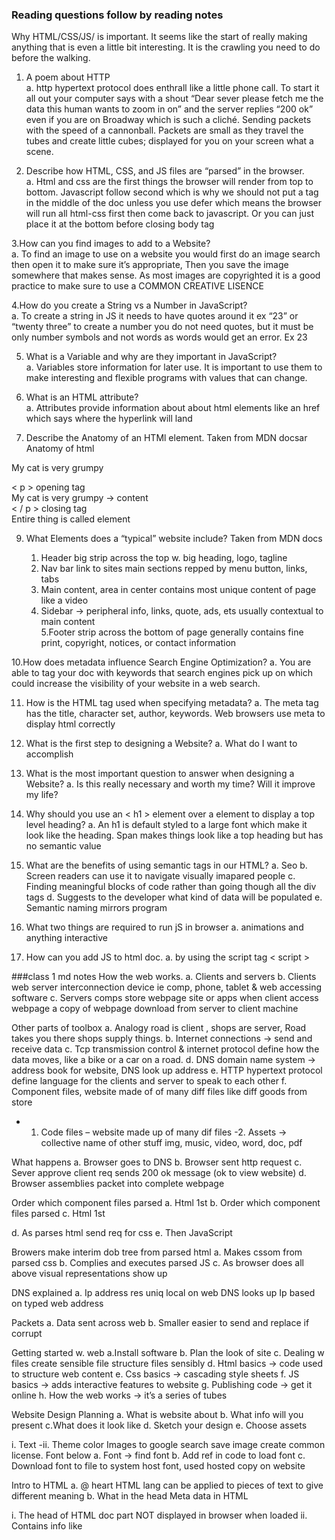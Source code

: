 ### Reading questions follow by reading notes


Why HTML/CSS/JS/ is important. It seems like the start of really making anything that is even a little bit interesting. It is the crawling you need to do before the walking. 


1. A poem about HTTP<br>
  a. http hypertext protocol does enthrall like a little phone call. To start it all out your computer says with a shout “Dear sever please fetch me the data this human wants to zoom in on” and the server replies “200 ok” even if you are on Broadway which is such a cliché. Sending packets with the speed of a cannonball. Packets are small as they travel the tubes and create little cubes; displayed for you on your screen what a scene.

2. Describe how HTML, CSS, and JS files are “parsed” in the browser.<br>
    a. Html and css are the first things the browser will render from top to bottom. Javascript follow second which is why we should not put a <script></script> tag in the middle of the doc unless you use defer which means the browser will run all html-css first then come back to javascript. Or you can just place it at the bottom before closing body tag

3.How can you find images to add to a Website?<br>
   a. To find an image to use on a website you would first do an image search then open it to make sure it’s appropriate, Then you save the image somewhere that makes sense. As most images are copyrighted it is a good practice to make sure to use a COMMON CREATIVE LISENCE<br>

4.How do you create a String vs a Number in JavaScript?<br>
   a. To create a string in JS it needs to have quotes around it ex “23” or “twenty three” to create a number you do not need quotes, but it must be only number symbols and not words as words would get an error. Ex 23<br>

5. What is a Variable and why are they important in JavaScript?<br>
   a.  Variables store information for later use. It is important to use them to make interesting and flexible programs with values that can change.

7. What is an HTML attribute?<br>
   a. Attributes provide information about about html elements like an href which says where the hyperlink will land

8. Describe the Anatomy of an HTMl element. Taken from MDN docsar Anatomy of html<br>

My cat is very grumpy<br>

< p > opening tag<br>
My cat is very grumpy -> content<br>
< / p > closing tag<br>
Entire thing is called element<br>

9. What Elements does a “typical” website include? Taken from MDN docs<br>

   1. Header big strip across the top w. big heading, logo, tagline<br>
   2. Nav bar link to sites main sections repped by menu button, links, tabs<br>
   3. Main content, area in center contains most unique content of page like a video<br>
   4. Sidebar -> peripheral info, links, quote, ads, ets usually contextual to main content<br>
   5.Footer strip across the bottom of page generally contains fine print, copyright, notices, or contact information<br>

10.How does metadata influence Search Engine Optimization?
   a. You are able to tag your doc with keywords that search engines pick up on which could increase the visibility of your website in a web search.

11. How is the HTML tag used when specifying metadata?
   a. The meta tag has the title, character set, author, keywords. Web browsers use meta to display html correctly

12. What is the first step to designing a Website?
   a. What do I want to accomplish

13. What is the most important question to answer when designing a Website?
   a. Is this really necessary and worth my time? Will it improve my life?

14. Why should you use an < h1 > element over a element to display a top level heading?
   a. An h1 is default styled to a large font which make it look like the heading. Span makes things look like a top heading but has no semantic value


16. What are the benefits of using semantic tags in our HTML?
a. Seo
b. Screen readers can use it to navigate visually imapared people
c. Finding meaningful blocks of code rather than going though all the div tags
d. Suggests to the developer what kind of data will be populated
e. Semantic naming mirrors program


17. What two things are required to run jS in browser
   a. animations and anything interactive

19. How can you add JS to html doc.
      a. by using the script tag < script > 

###class 1 md notes
How the web works.
a. Clients and servers
b. Clients web server interconnection device ie comp, phone, tablet & web accessing software
c. Servers comps store webpage site or apps when client access webpage a copy of webpage download from server to client machine

Other parts of toolbox a. Analogy road is client , shops are server, Road takes you there shops supply things.
b. Internet connections -> send and receive data
c. Tcp transmission control & internet protocol define how the data moves, like a bike or a car on a road.
d. DNS domain name system -> address book for website, DNS look up address
e. HTTP hypertext protocol define language for the clients and server to speak to each other
f. Component files, website made of of many diff files like diff goods from store
- 1. Code files – website made up of many dif files
-2. Assets -> collective name of other stuff img, music, video, word, doc, pdf

What happens a. Browser goes to DNS b. Browser sent http request c. Sever approve client req sends 200 ok message (ok to view website) d. Browser assemblies packet into complete webpage

Order which component files parsed
a. Html 1st b. Order which component files parsed
c. Html 1st

d. As parses html send req for css
e. Then JavaScript

Browers make interim dob tree from parsed html
a. Makes cssom from parsed css
b. Complies and executes parsed JS
c. As browser does all above visual representations show up

DNS explained
a. Ip address res uniq local on web DNS looks up Ip based on typed web address

Packets
a. Data sent across web
b. Smaller easier to send and replace if corrupt

Getting started w. web
a.Install software
b. Plan the look of site
c. Dealing w files create sensible file structure files sensibly
d. Html basics -> code used to structure web content
e. Css basics -> cascading style sheets
f. JS basics -> adds interactive features to website
g. Publishing code -> get it online
h. How the web works -> it’s a series of tubes

Website Design Planning
a. What is website about
b. What info will you present
c.What does it look like
d. Sketch your design
e. Choose assets

i. Text
-ii. Theme color
Images to google search save image create common license. Font below
a. Font -> find font
b. Add ref in code to load font
c. Download font to file to system host font, used hosted copy on website

Intro to HTML
a. @ heart HTML lang can be applied to pieces of text to give different meaning
b. What in the head Meta data in HTML

i. The head of HTML doc part NOT displayed in browser when loaded
ii. Contains info like <title> link to CSS
c. HTML text functions
i. HTML give txt meaning (semantics) browser knows hot to display correctly
d. Creating hyperlinks – syntax to make links and how to use responsibly
i. See 1st reading assignment into to html
ii. Advanced text formatting see article in reading
e. Document website structure -> HTML is used to define areas of website header, nav menu, main content, column
Getting started with HTML
a. Html consist of series of elements which enclose, wrap mark up diff parts of content to appear certain way
b. Anatomy of html < p >My cat is very grumpy< / p >

i. < p > opening tag
ii. My cat is very grumpy -> content
iii. < / p > closing tag
iv. Entire thing is called element
Nesting element, elements can be placed within other elements ex < p > my cat is < strong >very< / strong >grumpy< / p> a. Tags have to open and close in a way they are inside or outside one another
b. Void elements -> elements that consist of single tag (self closing tag) used to embed/ insert something in document like < img >
c. Attribute should have

i. Space between it and element name of elements >1 attribute, attributes should be separated by spaces
ii. Attribute name followed by equal sign
iii. Attribute value wrapped w. opening and closing quote marks
Document & Website structure
a. Basic section of a document

i. Header big strip across the top w. big heading, logo, tagline
ii. Nav bar link to sites main sections repped by menu button, links, tabs
iii. Main content, area in center contains most unique content of page like a video
iv. Sidebar -> peripheral info, links, quote, ads, ets usually contextual to main content
v. Footer strip across the bottom of page generally contains fine print, copyright, notices, or contact information
b. HTML for structuring content
- i. Can use pretty much any element to wrap around dif sections to get look wanted
- ii. However must respect semantics and use right element for the job
- iii. HTML an mark up section of content based on functionality
- iv. Implemented mark-up HTML provides dedicated tags
- a. Header < head >
- b. Navigation < nav >
- c. Main content < main > various subsections
- d. < article >
- e. < section >
- f. < div >
- g. Sidebar < aside > often in


- h. Footer < footer >
c. Difference between < article > < section >
- i.< article > encloses a block of related content that makes sense on it’s own w/o rest of page i.e. blogpost
- ii.< section > is similar but more for grouping together a single part of page that constitutes one single piece of function. ie mini map or set of article headlines or theme

d. Non semantic wrappers use when want to group set of elements together to affect all as single entity w. some CSS or JS.
- i. Use < div > and < span > elements
- ii. Should use with suitable class to provide some kind of label so can be easily targeted
- iii. < span > inline semantic element should only use if can’t think of better semantic text element to wrap content
- iv. < dif > is block
- v. level non-semantic element only use when necessary

e. Line breaks and horizontal rules
- i. < br > line break element creates a line break for paragraph
- ii. < hr > the thematic break element creates a horizontal rule in doc, denotes thematic change in text, such as change in topic or scene

f. Planning simple website
- i. Make a plan simple stuff first
- ii. Sketch it out
- iii. Brainstorm all the other not common content of pate
- iv. Sort content into groups
- v. Draw sketch of site map

g. Have bubbles for each page of site draw lines to dif workflows

15.What in the Head? Metadata
a. What is in the HTML Head
- i. < head > heads content is not displayed on page head contents metadata
b. Adding a tile
- i. h1 elements appear on page when loaded in the browser.
- ii. < title > element is metadate that reps title of overall HTML doc
c. Meta data element. Metadata describes data and HTML way to add is < meta >
- i. Specify your docs character encoding < meta charset = ” utf-8” / > spaces added for readability
d. Universal character set that includes pretty much all human lang form.
e. Adding author description
- i. Name specs the type of meta element what type of info contained
- ii. Content specs actual meta content
f. Adding custom icons to site
- i. See MDN web docs on this
g. Applying CSS & JS to HTML most websites now use HTML & JS to have interactive function
- i. should always go inside head of doc takes 2 attributes
h. Rel = ” style shee t” docs style sheet and href which contains the path to the style sheet.
- i. <script> goes IN head & included src attribute containing JS you want to load and defer
j. Defer instructs browser to load the JS after page has parsed HTML
k. Setting primary lang od doc you can and should get land of you page.
- i. Lang attribute ex <html lang = ” en-US ”> … </ html >

How to start website design
a. Summarize

i. What do I want to accomplish
ii. How will a website help me reach my goals
iii. What needs to be done and in what order to reach goals
b. Dive deeper= a musician does not write music w/o inspo.
i. Hour discussion is good start. Need more sit down and structure ideas into clear view
ii. What do I want to accomplish
c. Create goals for website
d. Prioritize those goals
iii. What needs to be done in order to reach colas
iv. Conclusion “make a website generates a long to do list”
Semantics -> refs meaning o piece of code. What effect does running JS have here? What is the purpose of HTML rather than what does it look like.
a. Semantics in JS consider func takes 1 param & returns li element w. string as text content would you need to look a code to see what it did
b. Semantics CSS -> styling li repping dif fruit would you know which part of DOM is being selected w. div>ul>li or .fruits_item
c. Semantics in HTML

i. h1 semantic element which give text it wraps around the role of top level heading on page
ii. benefits from writing semantic mark up
b. seo
i. screen readers can use it as signpost to help visual navigation for visually impaired
ii. finding meaningful blocks of code easier than going though
iii. Suggest to the developer the type of date that will be populated
iv.Semantic naming mirrors proper custom element/component naming
What is Javascript
a. JS scripting/programing lang allow of implimentations of complex features on webpages
b. Real possibilites

i. store useful values inside of variable like name (string), num of storing function as variable.
ii. operation on pieces of test
iii. running code in respone to certain things happing on webpage.
c. api (application programming interface) ready mad set of code that all devs to use program s that would be hard or impossible to implement
- like ikea furniture
d. 2 something
a. browser api
- 1. dom (document object model) api allows manipulation of html + css
b. geolocation api gets (retrieves) geopraphical info
c. canvas & webGL creat 2d and 3d graphics
d. audio & video api like html media elemtn ad webrtc allow multimedia into webpage
e. 3rd party api not built into browser by default must get code info like twitter, google maps
f. js run order JS runs in order of top to bottom.
g. interpreted vs. complied
- 1. complied languates run from computer not broweser c/c++ complied into machine and run on computer
- 2. interp langs run from browser. code runs from top to bottom
- 3. JS is lightweight interped land Js interp run technique is called just in time compliling
h. server side vs. client side
- 1. client side runs on uses computer
- 2. server side run on serve ex of langs included
- php - python - ruby - asp. net -JS i. Dynamis vs. static code - 1. dynamis used to describe both client side and server side ability to update display of webpage/app to show diff stuff in dif circs
- 2. Server side dynamic generation new conetne on server puling data from database
- 3. bebpage w/o dynamic updates is static
j. How to add js to pg. - 1. JS applied to HTML sim to css. use < script >
- 2. see mdn web docs on internal js
- 3. External JS see MDN web docs on internal js
k. Using add event listener instead
- 1. use pure javascript construct the quere selector
l. script loading strageies
m. Async and defere
- 1. 2 features can use to bypass prob of blocking script - 2. Scripts loaded usng async will download script w/o page while script being fetched
